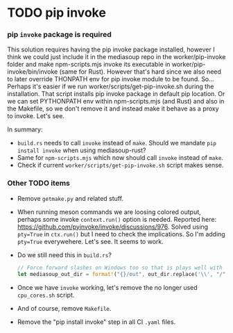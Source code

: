 # TODO pip invoke

### pip `invoke` package is required

This solution requires having the pip invoke package installed, however I think
we could just include it in the mediasoup repo in the worker/pip-invoke folder
and make npm-scripts.mjs invoke its executable in worker/pip-invoke/bin/invoke
(same for Rust). However that's hard since we also need to later override THONPATH
env for pip invoke module to be found. So...
Perhaps it's easier if we run worker/scripts/get-pip-invoke.sh during the
installation. That script installs pip invoke package in default pip location.
Or we can set PYTHONPATH env within npm-scripts.mjs (and Rust) and also in the
Makefile, so we don't remove it and instead make it behave as a proxy to invoke.
Let's see.

In summary:
- `build.rs` needs to call `invoke` instead of `make`. Should we mandate `pip install invoke` when using mediasoup-rust?
- Same for `npm-scripts.mjs` which now should call `invoke` instead of `make`.
- Check if current `worker/scripts/get-pip-invoke.sh` script makes sense.


### Other TODO items

- Remove `getmake.py` and related stuff.

- When running meson commands we are loosing colored output, perhaps some invoke `context.run()` option is needed. Reported here: https://github.com/pyinvoke/invoke/discussions/976. Solved using `pty=True` in `ctx.run()` but I need to check the implications. So I'm adding `pty=True` everywehere. Let's see. It seems to work.

- Do we still need this in `build.rs`?
  ```rust
  // Force forward slashes on Windows too so that is plays well with our dumb `Makefile`.
  let mediasoup_out_dir = format!("{}/out", out_dir.replace('\\', "/"));
  ```

- Once we have `invoke` working, let's remove the no longer used `cpu_cores.sh` script.

- And of course, remove `Makefile`.

- Remove the "pip install invoke" step in all CI `.yaml` files.
